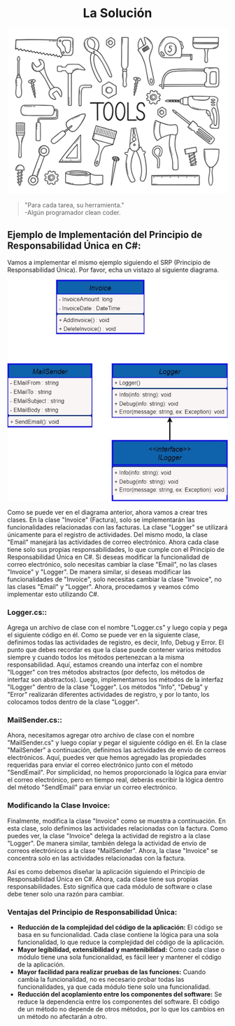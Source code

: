 ﻿﻿<h1 align="center">La Solución</h1>

<p align="center">
  <img src="https://github.com/arozas/Solid/blob/main/img/SRP/SpecializedTools.jpg" alt="OCP en C#">
</p>

>"Para cada tarea, su herramienta."\
> -Algún programador clean coder.

## Ejemplo de Implementación del Principio de Responsabilidad Única en C#:
Vamos a implementar el mismo ejemplo siguiendo el SRP (Principio de Responsabilidad Única). Por favor, echa un vistazo al siguiente diagrama.


<p align="center">
  <img src="https://github.com/arozas/Solid/blob/main/img/SRP/AplicacionPrincipio.jpg" alt="Principio de Responsabilidad Única en C#">
</p>

Como se puede ver en el diagrama anterior, ahora vamos a crear tres clases. En la clase "Invoice" (Factura), solo se implementarán las funcionalidades relacionadas con las facturas. La clase "Logger" se utilizará únicamente para el registro de actividades. Del mismo modo, la clase "Email" manejará las actividades de correo electrónico. Ahora cada clase tiene solo sus propias responsabilidades, lo que cumple con el Principio de Responsabilidad Única en C#. Si deseas modificar la funcionalidad de correo electrónico, solo necesitas cambiar la clase "Email", no las clases "Invoice" y "Logger". De manera similar, si deseas modificar las funcionalidades de "Invoice", solo necesitas cambiar la clase "Invoice", no las clases "Email" y "Logger". Ahora, procedamos y veamos cómo implementar esto utilizando C#.

### Logger.cs::
Agrega un archivo de clase con el nombre "Logger.cs" y luego copia y pega el siguiente código en él. Como se puede ver en la siguiente clase, definimos todas las actividades de registro, es decir, Info, Debug y Error. El punto que debes recordar es que la clase puede contener varios métodos siempre y cuando todos los métodos pertenezcan a la misma responsabilidad. Aquí, estamos creando una interfaz con el nombre "ILogger" con tres métodos abstractos (por defecto, los métodos de interfaz son abstractos). Luego, implementamos los métodos de la interfaz "ILogger" dentro de la clase "Logger". Los métodos "Info", "Debug" y "Error" realizarán diferentes actividades de registro, y por lo tanto, los colocamos todos dentro de la clase "Logger".

### MailSender.cs::
Ahora, necesitamos agregar otro archivo de clase con el nombre "MailSender.cs" y luego copiar y pegar el siguiente código en él. En la clase "MailSender" a continuación, definimos las actividades de envío de correos electrónicos. Aquí, puedes ver que hemos agregado las propiedades requeridas para enviar el correo electrónico junto con el método "SendEmail". Por simplicidad, no hemos proporcionado la lógica para enviar el correo electrónico, pero en tiempo real, deberás escribir la lógica dentro del método "SendEmail" para enviar un correo electrónico.
### Modificando la Clase Invoice:
Finalmente, modifica la clase "Invoice" como se muestra a continuación. En esta clase, solo definimos las actividades relacionadas con la factura. Como puedes ver, la clase "Invoice" delega la actividad de registro a la clase "Logger". De manera similar, también delega la actividad de envío de correos electrónicos a la clase "MailSender". Ahora, la clase "Invoice" se concentra solo en las actividades relacionadas con la factura.

Así es como debemos diseñar la aplicación siguiendo el Principio de Responsabilidad Única en C#. Ahora, cada clase tiene sus propias responsabilidades. Esto significa que cada módulo de software o clase debe tener solo una razón para cambiar.

### Ventajas del Principio de Responsabilidad Única:

- **Reducción de la complejidad del código de la aplicación:** El código se basa en su funcionalidad. Cada clase contiene la lógica para una sola funcionalidad, lo que reduce la complejidad del código de la aplicación.
- **Mayor legibilidad, extensibilidad y mantenibilidad:** Como cada clase o módulo tiene una sola funcionalidad, es fácil leer y mantener el código de la aplicación.
- **Mayor facilidad para realizar pruebas de las funciones:** Cuando cambia la funcionalidad, no es necesario probar todas las funcionalidades, ya que cada módulo tiene solo una funcionalidad.
- **Reducción del acoplamiento entre los componentes del software:** Se reduce la dependencia entre los componentes del software. El código de un método no depende de otros métodos, por lo que los cambios en un método no afectarán a otro.